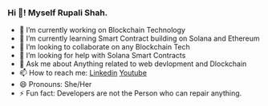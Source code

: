 ### Hi 👋! Myself Rupali Shah.

- 🔭 I’m currently working on Blockchain Technology
- 🌱 I’m currently learning Smart Contract building on Solana and Ethereum
- 👯 I’m looking to collaborate on any Blockchain Tech 
- 🤔 I’m looking for help with Solana Smart Contracts
- 💬 Ask me about Anything related to web devlopment and Dlockchain
- 📫 How to reach me: [Linkedin](https://www.linkedin.com/in/rupali-shah-004/) [Youtube](https://www.youtube.com/channel/UCVU4Egj_m_EO6T0ixoW1y3Q)
- 😄 Pronouns: She/Her
- ⚡ Fun fact: Developers are not the Person who can repair anything.

